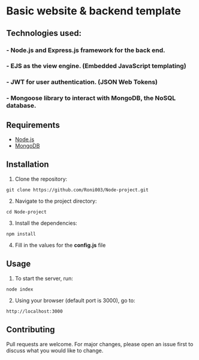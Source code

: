 # Basic website & backend template
## Technologies used:
### - Node.js and Express.js framework for the back end. 
### - EJS as the view engine. (Embedded JavaScript templating)
### - JWT for user authentication. (JSON Web Tokens)
### - Mongoose library to interact with MongoDB, the NoSQL database.

## Requirements
+ [Node.js](https://nodejs.org/en/download/current)
+ [MongoDB](https://www.mongodb.com/atlas)

## Installation
1. Clone the repository:
```
git clone https://github.com/Roni003/Node-project.git
```
2. Navigate to the project directory:
```
cd Node-project
```
3. Install the dependencies:
```
npm install
```
4. Fill in the values for the **config.js** file

## Usage
1. To start the server, run:
```
node index
```
2. Using your browser (default port is 3000), go to:
```
http://localhost:3000
```

## Contributing
Pull requests are welcome. For major changes, please open an issue first to discuss what you would like to change.
